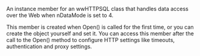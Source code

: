 ﻿An instance member for an wwHTTPSQL class that handles data access over the Web when nDataMode is set to 4.

This member is created when Open() is called for the first time, or you can create the object yourself and set it. You can access this member after the call to the Open() method to configure HTTP settings like timeouts, authentication and proxy settings.